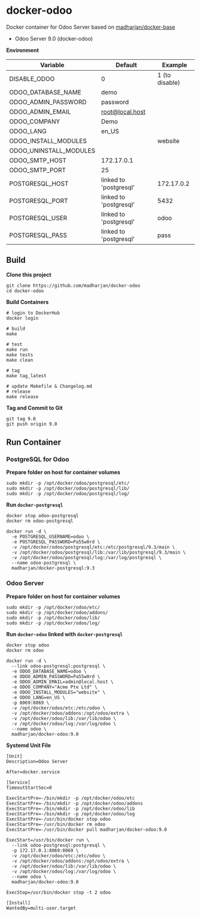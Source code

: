 # docker-odoo
Docker container for Odoo Server based on [madharjan/docker-base](https://github.com/madharjan/docker-base/)

* Odoo Server 9.0 (docker-odoo)

**Environment**

| Variable               | Default                | Example          |
|------------------------|------------------------|------------------|
| DISABLE_ODOO           | 0                      | 1 (to disable)   |
| ODOO_DATABASE_NAME     | demo                   |                  |
| ODOO_ADMIN_PASSWORD    | password               |                  |
| ODOO_ADMIN_EMAIL       | root@local.host        |                  |
| ODOO_COMPANY           | Demo                   |                  |
| ODOO_LANG              | en_US                  |                  |
| ODOO_INSTALL_MODULES   |                        | website          |
| ODOO_UNINSTALL_MODULES |                        |                  |
| ODOO_SMTP_HOST         | 172.17.0.1             |                  |
| ODOO_SMTP_PORT         | 25                     |                  |
| POSTGRESQL_HOST        | linked to 'postgresql' | 172.17.0.2       |
| POSTGRESQL_PORT        | linked to 'postgresql' | 5432             |
| POSTGRESQL_USER        | linked to 'postgresql' | odoo             |
| POSTGRESQL_PASS        | linked to 'postgresql' | pass              |


## Build

**Clone this project**
```
git clone https://github.com/madharjan/docker-odoo
cd docker-odoo
```

**Build Containers**
```
# login to DockerHub
docker login

# build
make

# test
make run
make tests
make clean

# tag
make tag_latest

# update Makefile & Changelog.md
# release
make release
```

**Tag and Commit to Git**
```
git tag 9.0
git push origin 9.0
```

## Run Container

### PostgreSQL for Odoo

**Prepare folder on host for container volumes**
```
sudo mkdir -p /opt/docker/odoo/postgresql/etc/
sudo mkdir -p /opt/docker/odoo/postgresql/lib/
sudo mkdir -p /opt/docker/odoo/postgresql/log/
```

**Run `docker-postgresql`**
```
docker stop odoo-postgresql
docker rm odoo-postgresql

docker run -d \
  -e POSTGRESQL_USERNAME=odoo \
  -e POSTGRESQL_PASSWORD=Pa55w0rd \
  -v /opt/docker/odoo/postgresql/etc:/etc/postgresql/9.3/main \
  -v /opt/docker/odoo/postgresql/lib:/var/lib/postgresql/9.3/main \
  -v /opt/docker/odoo/postgresql/log:/var/log/postgresql \
  --name odoo-postgresql \
  madharjan/docker-postgresql:9.3
```

### Odoo Server

**Prepare folder on host for container volumes**
```
sudo mkdir -p /opt/docker/odoo/etc/
sudo mkdir -p /opt/docker/odoo/addons/
sudo mkdir -p /opt/docker/odoo/lib/
sudo mkdir -p /opt/docker/odoo/log/
```

**Run `docker-odoo` linked with `docker-postgresql`**
```
docker stop odoo
docker rm odoo

docker run -d \
  --link odoo-postgresql:postgresql \
  -e ODOO_DATABASE_NAME=odoo \
  -e ODOO_ADMIN_PASSWORD=Pa55w0rd \
  -e ODOO_ADMIN_EMAIL=admin@local.host \
  -e ODOO_COMPANY="Acme Pte Ltd" \
  -e ODOO_INSTALL_MODULES="website" \
  -e ODOO_LANG=en_US \
  -p 8069:8069 \
  -v /opt/docker/odoo/etc:/etc/odoo \
  -v /opt/docker/odoo/addons:/opt/odoo/extra \
  -v /opt/docker/odoo/lib:/var/lib/odoo \  
  -v /opt/docker/odoo/log:/var/log/odoo \
  --name odoo \
  madharjan/docker-odoo:9.0
```

**Systemd Unit File**
```
[Unit]
Description=Odoo Server

After=docker.service

[Service]
TimeoutStartSec=0

ExecStartPre=-/bin/mkdir -p /opt/docker/odoo/etc
ExecStartPre=-/bin/mkdir -p /opt/docker/odoo/addons
ExecStartPre=-/bin/mkdir -p /opt/docker/odoo/lib
ExecStartPre=-/bin/mkdir -p /opt/docker/odoo/log
ExecStartPre=-/usr/bin/docker stop odoo
ExecStartPre=-/usr/bin/docker rm odoo
ExecStartPre=-/usr/bin/docker pull madharjan/docker-odoo:9.0

ExecStart=/usr/bin/docker run \
  --link odoo-postgresql:postgresql \
  -p 172.17.0.1:8069:8069 \
  -v /opt/docker/odoo/etc:/etc/odoo \
  -v /opt/docker/odoo/addons:/opt/odoo/extra \
  -v /opt/docker/odoo/lib:/var/lib/odoo \  
  -v /opt/docker/odoo/log:/var/log/odoo \
  --name odoo \
  madharjan/docker-odoo:9.0

ExecStop=/usr/bin/docker stop -t 2 odoo

[Install]
WantedBy=multi-user.target
```
